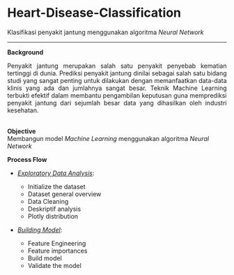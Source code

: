 # Heart-Disease-Classification
Klasifikasi penyakit jantung menggunakan algoritma _Neural Network_ 

---

**Background**<br>
<div align="justify"> Penyakit jantung merupakan salah satu penyakit penyebab kematian tertinggi di dunia. Prediksi penyakit jantung dinilai sebagai salah satu bidang studi yang sangat penting untuk dilakukan dengan memanfaatkan data-data klinis yang ada dan jumlahnya sangat besar. Teknik Machine Learning terbukti efektif dalam membantu pengambilan keputusan guna memprediksi penyakit jantung dari sejumlah besar data yang dihasilkan oleh industri kesehatan. </div><br>

**Objective**<br>
Membangun model _Machine Learning_ menggunakan algoritma _Neural Network_<br>

**Process Flow**
* [_Exploratory Data Analysis_](EDA_HeartDisesase.ipynb):
  - Initialize the dataset
  - Dataset general overview
  - Data Cleaning 
  - Deskriptif analysis
  - Plotly distribution
  
* [_Building Model_](Building%20Model.ipynb):
  - Feature Engineering
  - Feature importances
  - Build model
  - Validate the model
